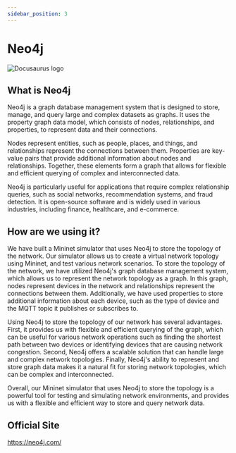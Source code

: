 ```yaml
---
sidebar_position: 3
---
```


# Neo4j

![Docusaurus logo](/img/neo4j.png)

## What is Neo4j

Neo4j is a graph database management system that is designed to store, manage, and query large and complex datasets as graphs. It uses the property graph data model, which consists of nodes, relationships, and properties, to represent data and their connections.

Nodes represent entities, such as people, places, and things, and relationships represent the connections between them. Properties are key-value pairs that provide additional information about nodes and relationships. Together, these elements form a graph that allows for flexible and efficient querying of complex and interconnected data.

Neo4j is particularly useful for applications that require complex relationship queries, such as social networks, recommendation systems, and fraud detection. It is open-source software and is widely used in various industries, including finance, healthcare, and e-commerce.

## How are we using it?

We have built a Mininet simulator that uses Neo4j to store the topology of the network. Our simulator allows us to create a virtual network topology using Mininet, and test various network scenarios. To store the topology of the network, we have utilized Neo4j's graph database management system, which allows us to represent the network topology as a graph. In this graph, nodes represent devices in the network and relationships represent the connections between them. Additionally, we have used properties to store additional information about each device, such as the type of device and the MQTT topic it publishes or subscribes to.

Using Neo4j to store the topology of our network has several advantages. First, it provides us with flexible and efficient querying of the graph, which can be useful for various network operations such as finding the shortest path between two devices or identifying devices that are causing network congestion. Second, Neo4j offers a scalable solution that can handle large and complex network topologies. Finally, Neo4j's ability to represent and store graph data makes it a natural fit for storing network topologies, which can be complex and interconnected.

Overall, our Mininet simulator that uses Neo4j to store the topology is a powerful tool for testing and simulating network environments, and provides us with a flexible and efficient way to store and query network data.

## Official Site

https://neo4j.com/